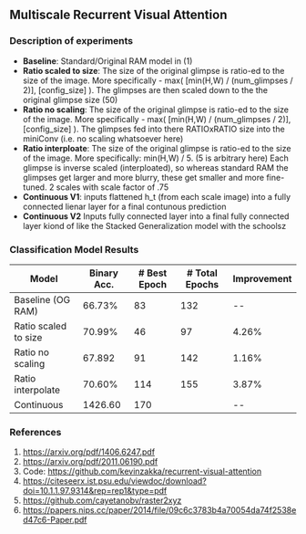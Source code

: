## Multiscale Recurrent Visual Attention


### Description of experiments
- **Baseline**: Standard/Original RAM model in (1)
- **Ratio scaled to size**: The size of the original glimpse is ratio-ed to the size of the image. More specifically - max( [min(H,W) / (num_glimpses / 2)], [config_size] ). The glimpses are then scaled down to the the original glimpse size (50)
- **Ratio no scaling**: The size of the original glimpse is ratio-ed to the size of the image. More specifically - max( [min(H,W) / (num_glimpses / 2)], [config_size] ). The glimpses fed into there RATIOxRATIO size into the miniConv (i.e. no scaling whatsoever here)
- **Ratio interploate**: The size of the original glimpse is ratio-ed to the size of the image. More specifically: min(H,W) / 5. (5 is arbitrary here) Each glimpse is inverse scaled (interploated), so whereas standard RAM the glimpses get larger and more blurry, these get smaller and more fine-tuned. 2 scales with scale factor of .75
- **Continuous V1**: inputs flattened h_t (from each scale image) into a fully connected lienar layer for a final contunous prediction
- **Continuous V2** Inputs fully connected layer into a final fully connected layer kiond of like the Stacked Generalization model with the schoolsz


### Classification Model Results

|       Model            |   Binary Acc.  |   # Best Epoch  | # Total Epochs  |  Improvement
|------------------------|----------------|-----------------|-----------------|--------------
| Baseline (OG RAM)      |     66.73%     |        83       |       132       |      --
| Ratio scaled to size   |     70.99%     |        46       |        97       |     4.26%
| Ratio no scaling       |     67.892     |        91       |       142       |     1.16%
| Ratio interpolate      |     70.60%     |       114       |       155       |     3.87%
| Continuous             |    1426.60    |        170       |                 |      --

### References
1. https://arxiv.org/pdf/1406.6247.pdf
2. https://arxiv.org/pdf/2011.06190.pdf
3. Code: https://github.com/kevinzakka/recurrent-visual-attention
4. https://citeseerx.ist.psu.edu/viewdoc/download?doi=10.1.1.97.9314&rep=rep1&type=pdf
5. https://github.com/cayetanobv/raster2xyz
6. https://papers.nips.cc/paper/2014/file/09c6c3783b4a70054da74f2538ed47c6-Paper.pdf
